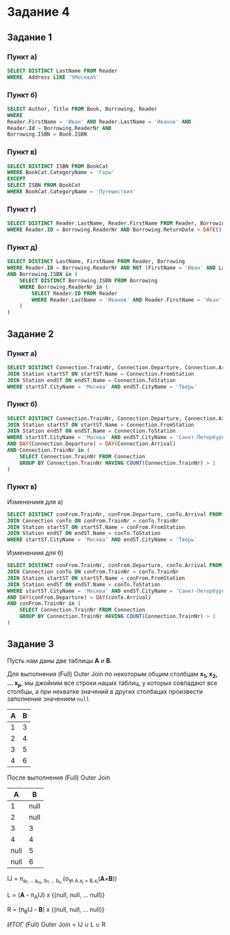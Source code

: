 # Задание 4
## Задание 1
### Пункт a)
```sql
SELECT DISTINCT LastName FROM Reader
WHERE  Address LIKE '%Москва%'
```
### Пункт б)
```sql
SELECT Author, Title FROM Book, Borrowing, Reader
WHERE
Reader.FirstName = 'Иван' AND Reader.LastName = 'Иванов' AND
Reader.Id = Borrowing.ReaderNr AND
Borrowing.ISBN = Book.ISBN
```
### Пункт в)
```sql
SELECT DISTINCT ISBN FROM BookCat
WHERE BookCat.CategoryName = 'Горы'
EXCEPT
SELECT ISBN FROM BookCat
WHERE BookCat.CategoryName = 'Путешествия'
```
### Пункт г)
```sql
SELECT DISTINCT Reader.LastName, Reader.FirstName FROM Reader, Borrowing
WHERE Reader.ID = Borrowing.ReaderNr AND Borrowing.ReturnDate < DATE()

```
### Пункт д)
```sql
SELECT DISTINCT LastName, FirstName FROM Reader, Borrowing
WHERE Reader.ID = Borrowing.ReaderNr AND NOT (FirstName = 'Иван' AND LastName = 'Иванов')
AND Borrowing.ISBN in (
    SELECT DISTINCT Borrowing.ISBN FROM Borrowing
    WHERE Borrowing.ReaderNr in (
        SELECT Reader.ID FROM Reader
        WHERE Reader.LastName = 'Иванов' AND Reader.FirstName = 'Иван'
    )
)
```
## Задание 2
### Пункт a)
```sql
SELECT DISTINCT Connection.TrainNr, Connection.Departure, Connection.Arrival FROM Connection
JOIN Station startST ON startST.Name = Connection.FromStation
JOIN Station endST ON endST.Name = Connection.ToStation
WHERE startST.CityName = 'Москва' AND endST.CityName = 'Тверь'
```
### Пункт б)
```sql
SELECT DISTINCT Connection.TrainNr, Connection.Departure, Connection.Arrival FROM Connection
JOIN Station startST ON startST.Name = Connection.FromStation
JOIN Station endST ON endST.Name = Connection.ToStation
WHERE startST.CityName = 'Москва' AND endST.CityName = 'Санкт-Петербург' 
AND DAY(Connection.Departure) = DAY(Connection.Arrival)
AND Connection.TrainNr in (
    SELECT Connection.TrainNr FROM Connection
    GROUP BY Connection.TrainNr HAVING COUNT(Connection.TrainNr) > 1
)
```
### Пункт в)
Изменениия для а)
```sql
SELECT DISTINCT conFrom.TrainNr, conFrom.Departure, conTo.Arrival FROM Connection conFrom
JOIN Connection conTo ON conFrom.TrainNr = conTo.TrainNr
JOIN Station startST ON startST.Name = conFrom.FromStation
JOIN Station endST ON endST.Name = conTo.ToStation
WHERE startST.CityName = 'Москва' AND endST.CityName = 'Тверь'
```
Изменениия для б)
```sql
SELECT DISTINCT conFrom.TrainNr, conFrom.Departure, conTo.Arrival FROM Connection conFrom
JOIN Connection conTo ON conFrom.TrainNr = conTo.TrainNr
JOIN Station startST ON startST.Name = conFrom.FromStation
JOIN Station endST ON endST.Name = conTo.ToStation
WHERE startST.CityName = 'Москва' AND endST.CityName = 'Санкт-Петербург' 
AND DAY(conFrom.Departure) = DAY(conTo.Arrival)
AND conFrom.TrainNr in (
    SELECT Connection.TrainNr FROM Connection
    GROUP BY Connection.TrainNr HAVING COUNT(Connection.TrainNr) > 1
)
```
## Задание 3
Пусть нам даны две таблицы **A** и **B**. 

Для выполнения (Full) Outer Join по некоторым общим столбцам **x<sub>1</sub>, x<sub>2</sub>, ... x<sub>p</sub>**, мы джойним все строки наших таблиц, у которых совпадают все столбцы, а при нехватке значений в других столбацах произвести заполнение значением `null`

| A | B |
|---|---|
| 1 | 3 |
| 2 | 4 |
| 3 | 5 |
| 4 | 6 |

После выполнения (Full) Outer Join

| A    | B    |
|------|------|
| 1    | null |
| 2    | null |
| 3    | 3    |
| 4    | 4    |
| null | 5    |
| null | 6    |

IJ = π<sub>a<sub>1</sub> ... a<sub>m</sub>, b<sub>1</sub> ... b<sub>n</sub> </sub>(σ<sub>∀i A.x<sub>i</sub> = B.x<sub>i</sub></sub>(**A**×**B**))

L = (**A** - π<sub>A</sub>IJ) x {(null, null, ... null)}

R = (π<sub>B</sub>IJ - **B**) x {(null, null, ... null)}

*ИТОГ* (Full) Outer Join = IJ ∪ L ∪ R
